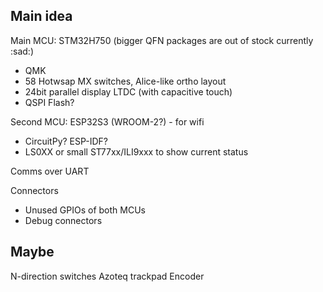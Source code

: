 Main idea
---------
Main MCU: STM32H750 (bigger QFN packages are out of stock currently :sad:)
  * QMK
  * 58 Hotwsap MX switches, Alice-like ortho layout
  * 24bit parallel display LTDC (with capacitive touch)
  * QSPI Flash?

Second MCU: ESP32S3 (WROOM-2?) - for wifi
  * CircuitPy? ESP-IDF?
  * LS0XX or small ST77xx/ILI9xxx to show current status

Comms over UART

Connectors
  * Unused GPIOs of both MCUs
  * Debug connectors

Maybe
-----
N-direction switches
Azoteq trackpad
Encoder

